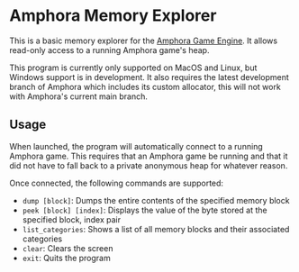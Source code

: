 # Amphora Memory Explorer

This is a basic memory explorer for the [Amphora Game Engine](https://github.com/calebstein1/amphora).
It allows read-only access to a running Amphora game's heap.

This program is currently only supported on MacOS and Linux, but Windows support is in development.
It also requires the latest development branch of Amphora which includes its custom allocator, this will not work with Amphora's current main branch.

## Usage

When launched, the program will automatically connect to a running Amphora game.
This requires that an Amphora game be running and that it did not have to fall back to a private anonymous heap for whatever reason.

Once connected, the following commands are supported:

- `dump [block]`: Dumps the entire contents of the specified memory block
- `peek [block] [index]`: Displays the value of the byte stored at the specified block, index pair
- `list_categories`: Shows a list of all memory blocks and their associated categories
- `clear`: Clears the screen
- `exit`: Quits the program

